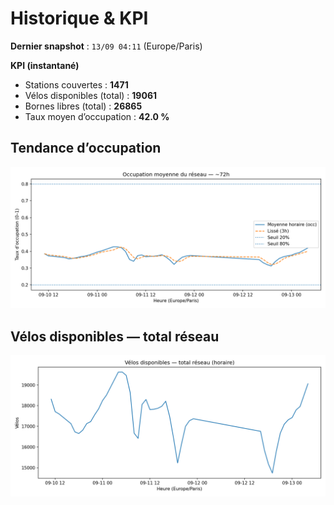 # Historique & KPI

**Dernier snapshot** : `13/09 04:11` (Europe/Paris)

**KPI (instantané)**

- Stations couvertes : **1471**
- Vélos disponibles (total) : **19061**
- Bornes libres (total) : **26865**
- Taux moyen d’occupation : **42.0 %**

## Tendance d’occupation

![Mean occupancy](assets/figs/occupancy_last72h.png)

## Vélos disponibles — total réseau

![Bikes total](assets/figs/bikes_total_last72h.png)
